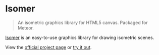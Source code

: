 # Isomer

> An isometric graphics library for HTML5 canvas. Packaged for Meteor.

[Isomer](http://jdan.github.io/isomer/) is an easy-to-use graphics library for drawing isometric scenes.

View the [official project page](http://jdan.github.io/isomer/) or [try it out](http://jdan.github.io/isomer/playground).
